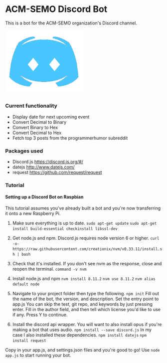 # ACM-SEMO Discord Bot
This is a bot for the ACM-SEMO organization's Discord channel.

<img src="https://github.com/StaneCobalt/acm-discord-chatbot/blob/master/acmsemo-discord-logo.png" width="50%" />

### Current functionality
- Display date for next upcoming event
- Convert Decimal to Binary
- Convert Binary to Hex
- Convert Decimal to Hex
- Fetch top 3 posts from the programmerhumor subreddit

### Packages used
- Discord.js https://discord.js.org/#/
- datejs http://www.datejs.com/
- request https://github.com/request/request

### Tutorial
#### Setting up a Discord Bot on Raspbian
This tutorial assumes you've already built a bot and you're now transferring it onto a new Raspberry Pi.

1. Make sure everything is up to date.
`sudo apt-get update`
`sudo apt-get install build-essential checkinstall libssl-dev`

2. Get node.js and npm. Discord.js requires node version 6 or higher.
`curl -o- https://raw.githubusercontent.com/creationix/nvm/v0.33.11/install.sh | bash`

3. Check that it's installed. If you don't see nvm as the response, close and reopen the terminal.
`command -v nvm`

4. Install node.js and npm
`nvm install 8.11.2`
`nvm use 8.11.2`
`nvm alias default node`

5. Navigate to your project folder then type the following.
`npm init`
Fill out the name of the bot, the version, and description.
Set the entry point to app.js
You can skip the test, git repo, and keywords by just pressing enter.
Fill in the author field, and then tell which license you'd like to use if any.
Press Y to continue.

6. Install the discord api wrapper. You will want to also install opus if you're making a bot that uses audio.
`npm install --save discord.js`
In my case I also installed these dependencies.
`npm install datejs`
`npm install request`

Copy in your app.js, and settings.json files and you're good to go!
Use `node app.js` to start running your bot.
